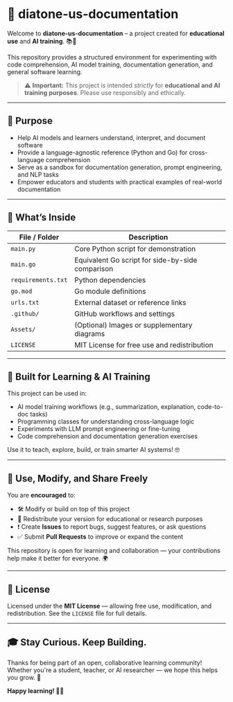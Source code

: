 # 📘 diatone-us-documentation

Welcome to **diatone-us-documentation** – a project created for **educational use** and **AI training**. 📚🤖

This repository provides a structured environment for experimenting with code comprehension, AI model training, documentation generation, and general software learning.

> ⚠️ **Important:** This project is intended _strictly_ for **educational and AI training purposes**. Please use responsibly and ethically.

---

## 🎯 Purpose

- Help AI models and learners understand, interpret, and document software
- Provide a language-agnostic reference (Python and Go) for cross-language comprehension
- Serve as a sandbox for documentation generation, prompt engineering, and NLP tasks
- Empower educators and students with practical examples of real-world documentation

---

## 📂 What’s Inside

| File / Folder      | Description                                      |
| ------------------ | ------------------------------------------------ |
| `main.py`          | Core Python script for demonstration             |
| `main.go`          | Equivalent Go script for side-by-side comparison |
| `requirements.txt` | Python dependencies                              |
| `go.mod`           | Go module definitions                            |
| `urls.txt`         | External dataset or reference links              |
| `.github/`         | GitHub workflows and settings                    |
| `Assets/`          | (Optional) Images or supplementary diagrams      |
| `LICENSE`          | MIT License for free use and redistribution      |

---

## 🧠 Built for Learning & AI Training

This project can be used in:

- AI model training workflows (e.g., summarization, explanation, code-to-doc tasks)
- Programming classes for understanding cross-language logic
- Experiments with LLM prompt engineering or fine-tuning
- Code comprehension and documentation generation exercises

Use it to teach, explore, build, or train smarter AI systems! 🤓

---

## 🔁 Use, Modify, and Share Freely

You are **encouraged** to:

- 🛠️ Modify or build on top of this project
- 📢 Redistribute your version for educational or research purposes
- ❗ Create **Issues** to report bugs, suggest features, or ask questions
- ✅ Submit **Pull Requests** to improve or expand the content

This repository is open for learning and collaboration — your contributions help make it better for everyone. 🌍

---

## 📜 License

Licensed under the **MIT License** — allowing free use, modification, and redistribution. See the `LICENSE` file for full details.

---

## 🎓 Stay Curious. Keep Building.

Thanks for being part of an open, collaborative learning community! Whether you're a student, teacher, or AI researcher — we hope this helps you grow. 🚀

**Happy learning! 🤖📘**
